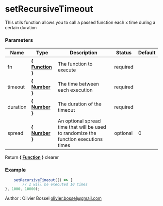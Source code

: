 # setRecursiveTimeout

This utils function allows you to call a passed function each x time during a certain duration



### Parameters
Name  |  Type  |  Description  |  Status  |  Default
------------  |  ------------  |  ------------  |  ------------  |  ------------
fn  |  **{ [Function](https://developer.mozilla.org/fr/docs/Web/JavaScript/Reference/Objets_globaux/Function) }**  |  The function to execute  |  required  |
timeout  |  **{ [Number](https://developer.mozilla.org/fr/docs/Web/JavaScript/Reference/Objets_globaux/Number) }**  |  The time between each execution  |  required  |
duration  |  **{ [Number](https://developer.mozilla.org/fr/docs/Web/JavaScript/Reference/Objets_globaux/Number) }**  |  The duration of the timeout  |  required  |
spread  |  **{ [Number](https://developer.mozilla.org/fr/docs/Web/JavaScript/Reference/Objets_globaux/Number) }**  |  An optional spread time that will be used to randomize the function executions times  |  optional  |  0

Return **{ [Function](https://developer.mozilla.org/fr/docs/Web/JavaScript/Reference/Objets_globaux/Function) }** clearer

### Example
```js
	setRecursiveTimeout(() => {
		// I will be executed 10 times
}, 1000, 10000);
```
Author : Olivier Bossel [olivier.bossel@gmail.com](mailto:olivier.bossel@gmail.com)